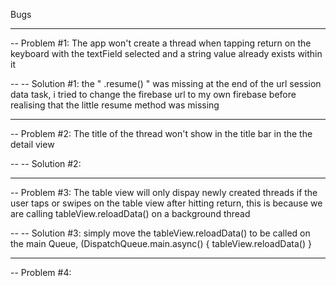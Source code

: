 Bugs
-- -- -- -- -- -- -- -- -- -- -- -- -- -- -- -- ---- -- -- -- -- -- -- -- -- -- -- -- -- -- -- -- ---- -- -- -- -- -- -- -- -- -- -- -- -- -- -- -- ---- -- -- -- -- -- -- -- -- -- -- -- -- -- -- -- --

-- Problem #1:
The app won't create a thread when tapping return on the keyboard with the textField selected and a string value already exists within it

-- -- Solution #1:
the " .resume() " was missing at the end of the url session data task, i tried to change the firebase url to my own firebase before realising that the little resume method was missing

-- -- -- -- -- -- -- -- -- -- -- -- -- -- -- -- ---- -- -- -- -- -- -- -- -- -- -- -- -- -- -- -- ---- -- -- -- -- -- -- -- -- -- -- -- -- -- -- -- ---- -- -- -- -- -- -- -- -- -- -- -- -- -- -- -- --

-- Problem #2:
The title of the thread won't show in the title bar in the the detail view

-- -- Solution #2:


-- -- -- -- -- -- -- -- -- -- -- -- -- -- -- -- ---- -- -- -- -- -- -- -- -- -- -- -- -- -- -- -- ---- -- -- -- -- -- -- -- -- -- -- -- -- -- -- -- ---- -- -- -- -- -- -- -- -- -- -- -- -- -- -- -- --

-- Problem #3:
The table view will only dispay newly created threads if the user taps or swipes on the table view after hitting return, this is because we are calling tableView.reloadData() on a background thread

-- -- Solution #3:
simply move the tableView.reloadData() to be called on the main Queue, (DispatchQueue.main.async() { tableView.reloadData() } 

-- -- -- -- -- -- -- -- -- -- -- -- -- -- -- -- ---- -- -- -- -- -- -- -- -- -- -- -- -- -- -- -- ---- -- -- -- -- -- -- -- -- -- -- -- -- -- -- -- ---- -- -- -- -- -- -- -- -- -- -- -- -- -- -- -- --

-- Problem #4:
